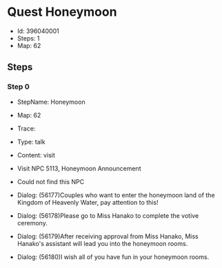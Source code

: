 # Quest Honeymoon

- Id: 396040001
- Steps: 1
- Map: 62

## Steps

### Step 0
- StepName:  Honeymoon
- Map:  62
- Trace:  
- Type:  talk
- Content:  visit
- Visit NPC 5113, Honeymoon Announcement

- Could not find this NPC
- Dialog: (56177)Couples who want to enter the honeymoon land of the Kingdom of Heavenly Water, pay attention to this!
- Dialog: (56178)Please go to Miss Hanako to complete the votive ceremony.
- Dialog: (56179)After receiving approval from Miss Hanako, Miss Hanako's assistant will lead you into the honeymoon rooms.
- Dialog: (56180)I wish all of you have fun in your honeymoon rooms.


